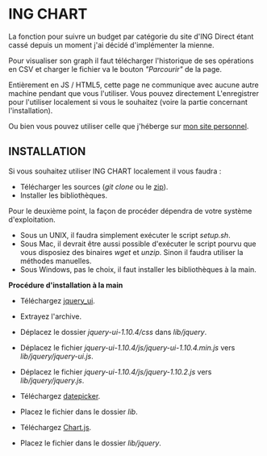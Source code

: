 ING CHART
=========

La fonction pour suivre un budget par catégorie du site d'ING Direct étant cassé depuis un moment j'ai décidé d'implémenter la mienne.

Pour visualiser son graph il faut télécharger l'historique de ses opérations en CSV et charger le fichier va le bouton *"Parcourir"* de la page.

Entièrement en JS / HTML5, cette page ne communique avec aucune autre machine pendant que vous l'utiliser. Vous pouvez directement L'enregistrer pour l'utiliser localement si vous le souhaitez (voire la partie concernant l'installation).

Ou bien vous pouvez utiliser celle que j'héberge sur [mon site personnel](http://1pxsolidblack.pl/ing_chart/).

INSTALLATION
------------

Si vous souhaitez utiliser ING CHART localement il vous faudra :
+ Télécharger les sources (*git clone* ou le [zip](https://codeload.github.com/jaesivsm/ing_chart/zip/master)).
+ Installer les bibliothèques.

Pour le deuxième point, la façon de procéder dépendra de votre système d'exploitation.
+ Sous un UNIX, il faudra simplement exécuter le script *setup.sh*.
+ Sous Mac, il devrait être aussi possible d'exécuter le script pourvu que vous disposiez des binaires *wget* et *unzip*. Sinon il faudra utiliser la méthodes manuelles.
+ Sous Windows, pas le choix, il faut installer les bibliothèques à la main.

**Procédure d'installation à la main**
+ Téléchargez [jquery_ui](http://jqueryui.com/resources/download/jquery-ui-1.10.4.zip).
+ Extrayez l'archive.
+ Déplacez le dossier *jquery-ui-1.10.4/css* dans *lib/jquery*.
+ Déplacez le fichier *jquery-ui-1.10.4/js/jquery-ui-1.10.4.min.js* vers *lib/jquery/jquery-ui.js*.
+ Déplacez le fichier *jquery-ui-1.10.4/js/jquery-1.10.2.js* vers *lib/jquery/jquery.js*.

+ Téléchargez [datepicker](https://raw.githubusercontent.com/jquery/jquery-ui/master/ui/i18n/datepicker-fr.js).
+ Placez le fichier dans le dossier *lib*.

+ Téléchargez [Chart.js](https://raw.githubusercontent.com/nnnick/Chart.js/master/Chart.js).
+ Placez le fichier dans le dossier *lib/jquery*.
